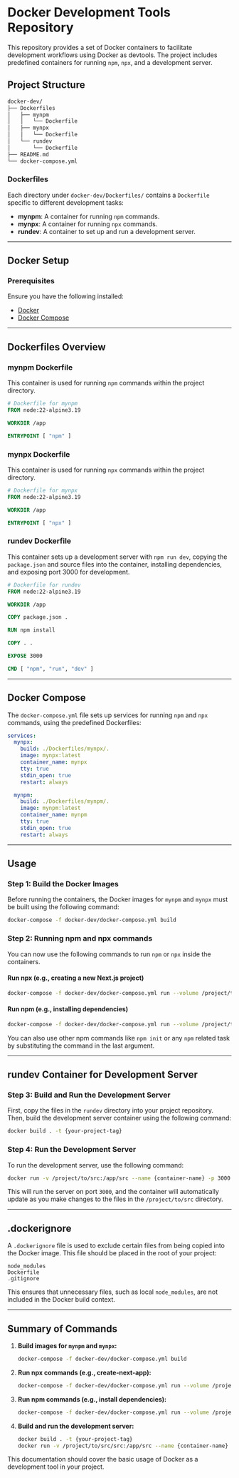 
# Docker Development Tools Repository

This repository provides a set of Docker containers to facilitate development workflows using Docker as devtools. The project includes predefined containers for running `npm`, `npx`, and a development server.

## Project Structure

```bash
docker-dev/
├── Dockerfiles
│   ├── mynpm
│   │   └── Dockerfile
│   ├── mynpx
│   │   └── Dockerfile
│   └── rundev
│       └── Dockerfile
├── README.md
└── docker-compose.yml
```

### Dockerfiles

Each directory under `docker-dev/Dockerfiles/` contains a `Dockerfile` specific to different development tasks:

- **mynpm**: A container for running `npm` commands.
- **mynpx**: A container for running `npx` commands.
- **rundev**: A container to set up and run a development server.

---

## Docker Setup

### Prerequisites

Ensure you have the following installed:

- [Docker](https://docs.docker.com/get-docker/)
- [Docker Compose](https://docs.docker.com/compose/install/)

---

## Dockerfiles Overview

### mynpm Dockerfile

This container is used for running `npm` commands within the project directory.

```Dockerfile
# Dockerfile for mynpm
FROM node:22-alpine3.19

WORKDIR /app

ENTRYPOINT [ "npm" ]
```

### mynpx Dockerfile

This container is used for running `npx` commands within the project directory.

```Dockerfile
# Dockerfile for mynpx
FROM node:22-alpine3.19

WORKDIR /app

ENTRYPOINT [ "npx" ]
```

### rundev Dockerfile

This container sets up a development server with `npm run dev`, copying the `package.json` and source files into the container, installing dependencies, and exposing port 3000 for development.

```Dockerfile
# Dockerfile for rundev
FROM node:22-alpine3.19

WORKDIR /app

COPY package.json .

RUN npm install

COPY . .

EXPOSE 3000

CMD [ "npm", "run", "dev" ]
```

---

## Docker Compose

The `docker-compose.yml` file sets up services for running `npm` and `npx` commands, using the predefined Dockerfiles:

```yaml
services:
  mynpx:
    build: ./Dockerfiles/mynpx/.
    image: mynpx:latest
    container_name: mynpx
    tty: true
    stdin_open: true
    restart: always

  mynpm:
    build: ./Dockerfiles/mynpm/.
    image: mynpm:latest
    container_name: mynpm
    tty: true
    stdin_open: true
    restart: always
```

---

## Usage

### Step 1: Build the Docker Images

Before running the containers, the Docker images for `mynpm` and `mynpx` must be built using the following command:

```bash
docker-compose -f docker-dev/docker-compose.yml build
```

### Step 2: Running npm and npx commands

You can now use the following commands to run `npm` or `npx` inside the containers.

#### Run npx (e.g., creating a new Next.js project)

```bash
docker-compose -f docker-dev/docker-compose.yml run --volume /project/to/:/app --rm mynpx create-next-app@latest
```

#### Run npm (e.g., installing dependencies)

```bash
docker-compose -f docker-dev/docker-compose.yml run --volume /project/to/:/app --rm mynpm install
```

You can also use other npm commands like `npm init` or any `npm` related task by substituting the command in the last argument.

---

## rundev Container for Development Server

### Step 3: Build and Run the Development Server

First, copy the files in the `rundev` directory into your project repository. Then, build the development server container using the following command:

```bash
docker build . -t {your-project-tag}
```

### Step 4: Run the Development Server

To run the development server, use the following command:

```bash
docker run -v /project/to/src:/app/src --name {container-name} -p 3000:3000 --rm -it {your-project-tag}
```

This will run the server on port `3000`, and the container will automatically update as you make changes to the files in the `/project/to/src` directory.

---

## .dockerignore

A `.dockerignore` file is used to exclude certain files from being copied into the Docker image. This file should be placed in the root of your project:

```
node_modules
Dockerfile
.gitignore
```

This ensures that unnecessary files, such as local `node_modules`, are not included in the Docker build context.

---

## Summary of Commands

1. **Build images for `mynpm` and `mynpx`:**

    ```bash
    docker-compose -f docker-dev/docker-compose.yml build
    ```

2. **Run npx commands (e.g., create-next-app):**

    ```bash
    docker-compose -f docker-dev/docker-compose.yml run --volume /project/to/src:/app --rm mynpx create-next-app@latest
    ```

3. **Run npm commands (e.g., install dependencies):**

    ```bash
    docker-compose -f docker-dev/docker-compose.yml run --volume /project/to/src:/app --rm mynpm install
    ```

4. **Build and run the development server:**

    ```bash
    docker build . -t {your-project-tag}
    docker run -v /project/to/src/src:/app/src --name {container-name} -p 3000:3000 --rm -it {your-project-tag}
    ```

This documentation should cover the basic usage of Docker as a development tool in your project.

